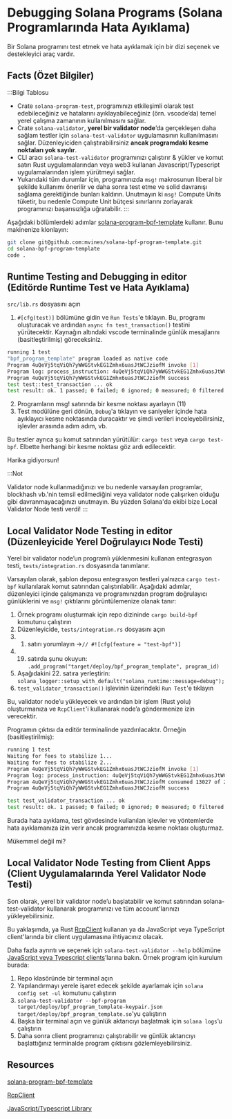 # Debugging Solana Programs (Solana Programlarında Hata Ayıklama)

Bir Solana programını test etmek ve hata ayıklamak için bir dizi seçenek ve destekleyici araç vardır.

## Facts (Özet Bilgiler)
:::Bilgi Tablosu

- Crate `solana-program-test`, programınızı etkileşimli olarak test edebileceğiniz ve hatalarını ayıklayabileceğiniz (örn. vscode’da) temel yerel çalışma zamanının kullanılmasını sağlar.
- Crate `solana-validator`, **yerel bir validator node**’da gerçekleşen daha sağlam testler için `solana-test-validator` uygulamasının kullanılmasını sağlar. Düzenleyiciden çalıştırabilirsiniz **ancak programdaki kesme noktaları yok sayılır**.
- CLI aracı `solana-test-validator` programınızı çalıştırır & yükler ve komut satırı Rust uygulamalarından veya web3 kullanan Javascript/Typescript uygulamalarından işlem yürütmeyi sağlar.
- Yukarıdaki tüm durumlar için, programınızda `msg!` makrosunun liberal bir şekilde kullanımı önerilir ve daha sonra test etme ve solid davranışı sağlama gerektiğinde bunları kaldırın. Unutmayın ki `msg!` Compute Units tüketir, bu nedenle Compute Unit bütçesi sınırlarını zorlayarak programınızı başarısızlığa uğratabilir.
:::

Aşağıdaki bölümlerdeki adımlar [solana-program-bpf-template](#resources) kullanır. Bunu makinenize klonlayın:

```bash
git clone git@github.com:mvines/solana-bpf-program-template.git
cd solana-bpf-program-template
code .
```

## Runtime Testing and Debugging in editor (Editörde Runtime Test ve Hata Ayıklama)

`src/lib.rs` dosyasını açın

1. `#[cfg(test)]` bölümüne gidin ve `Run Tests`'e tıklayın. Bu, programı oluşturacak ve ardından `async fn test_transaction()` testini yürütecektir. Kaynağın altındaki vscode terminalinde günlük mesajlarını (basitleştirilmiş) göreceksiniz.
```bash
running 1 test
"bpf_program_template" program loaded as native code
Program 4uQeVj5tqViQh7yWWGStvkEG1Zmhx6uasJtWCJziofM invoke [1]
Program log: process_instruction: 4uQeVj5tqViQh7yWWGStvkEG1Zmhx6uasJtWCJziofM: 1 accounts, data=[1, 2, 3]
Program 4uQeVj5tqViQh7yWWGStvkEG1Zmhx6uasJtWCJziofM success
test test::test_transaction ... ok
test result: ok. 1 passed; 0 failed; 0 ignored; 0 measured; 0 filtered out; finished in 33.41s
```

2. Programların msg! satırında bir kesme noktası ayarlayın (11)
3. Test modülüne geri dönün, `Debug`'a tıklayın ve saniyeler içinde hata ayıklayıcı kesme noktasında duracaktır ve şimdi verileri inceleyebilirsiniz, işlevler arasında adım adım, vb.

Bu testler ayrıca şu komut satırından yürütülür: `cargo test` veya `cargo test-bpf`. Elbette herhangi bir kesme noktası göz ardı edilecektir.

Harika gidiyorsun!

:::Not

Validator node kullanmadığınızı ve bu nedenle varsayılan programlar, blockhash vb.'nin temsil edilmediğini veya validator node çalışırken olduğu gibi davranmayacağınızı unutmayın. Bu yüzden Solana'da ekibi bize Local Validator Node testi verdi!
:::

## Local Validator Node Testing in editor (Düzenleyicide Yerel Doğrulayıcı Node Testi)

Yerel bir validator node’un programlı yüklenmesini kullanan entegrasyon testi, `tests/integration.rs` dosyasında tanımlanır.

Varsayılan olarak, şablon deposu entegrasyon testleri yalnızca `cargo test-bpf` kullanılarak komut satırından çalıştırılabilir. Aşağıdaki adımlar, düzenleyici içinde çalışmanıza ve programınızdan program doğrulayıcı günlüklerini ve `msg!` çıktılarını görüntülemenize olanak tanır:

1. Örnek programı oluşturmak için repo dizininde `cargo build-bpf` komutunu çalıştırın
2. Düzenleyicide, `tests/integration.rs` dosyasını açın
3. 1. satırı yorumlayın ->`// #![cfg(feature = "test-bpf")]`
4. 19. satırda şunu okuyun: `.add_program("target/deploy/bpf_program_template", program_id)`
5. Aşağıdakini 22. satıra yerleştirin: `solana_logger::setup_with_default("solana_runtime::message=debug");`
6. `test_validator_transaction()` işlevinin üzerindeki `Run Test`'e tıklayın

Bu, validator node’u yükleyecek ve ardından bir işlem (Rust yolu) oluşturmanıza ve `RcpClient`'i kullanarak node’a göndermenize izin verecektir.

Programın çıktısı da editör terminalinde yazdırılacaktır. Örneğin (basitleştirilmiş):
```bash
running 1 test
Waiting for fees to stabilize 1...
Waiting for fees to stabilize 2...
Program 4uQeVj5tqViQh7yWWGStvkEG1Zmhx6uasJtWCJziofM invoke [1]
Program log: process_instruction: 4uQeVj5tqViQh7yWWGStvkEG1Zmhx6uasJtWCJziofM: 1 accounts, data=[1, 2, 3]
Program 4uQeVj5tqViQh7yWWGStvkEG1Zmhx6uasJtWCJziofM consumed 13027 of 200000 compute units
Program 4uQeVj5tqViQh7yWWGStvkEG1Zmhx6uasJtWCJziofM success

test test_validator_transaction ... ok
test result: ok. 1 passed; 0 failed; 0 ignored; 0 measured; 0 filtered out; finished in 6.40s
```

Burada hata ayıklama, test gövdesinde kullanılan işlevler ve yöntemlerde hata ayıklamanıza izin verir ancak programınızda kesme noktası oluşturmaz.

Mükemmel değil mi?

## Local Validator Node Testing from Client Apps (Client Uygulamalarında Yerel Validator Node Testi)

Son olarak, yerel bir validator node’u başlatabilir ve komut satırından solana-test-validator kullanarak programınızı ve tüm account'larınızı yükleyebilirsiniz.

Bu yaklaşımda, ya Rust [RcpClient](#resources) kullanan ya da JavaScript veya TypeScript client'larında bir client uygulamasına ihtiyacınız olacak.

Daha fazla ayrıntı ve seçenek için `solana-test-validator --help` bölümüne [JavaScript veya Typescript clients](#resources)’larına bakın. Örnek program için kurulum burada:

1. Repo klasöründe bir terminal açın
2. Yapılandırmayı yerele işaret edecek şekilde ayarlamak için `solana config set -ul` komutunu çalıştırın
3. `solana-test-validator --bpf-program target/deploy/bpf_program_template-keypair.json target/deploy/bpf_program_template.so`'yu çalıştırın
4. Başka bir terminal açın ve günlük aktarıcıyı başlatmak için `solana logs`’u çalıştırın
5. Daha sonra client programınızı çalıştırabilir ve günlük aktarıcıyı başlattığınız terminalde program çıktısını gözlemleyebilirsiniz.

## Resources
[solana-program-bpf-template](https://github.com/mvines/solana-bpf-program-template)

[RcpClient](https://docs.rs/solana-client/latest/solana_client/rpc_client/struct.RpcClient.html)

[JavaScript/Typescript Library](https://solana-labs.github.io/solana-web3.js/)

